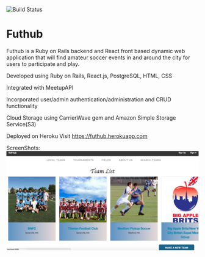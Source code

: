 ![Build Status](https://codeship.com/projects/7bbaf670-7d8d-0136-b445-1605c29d55b0/status?branch=master)

# Futhub

Futhub is a Ruby on Rails backend and React front based dynamic web application that will find amateur soccer events in and around the city for users to participate and play.

Developed using Ruby on Rails, React.js, PostgreSQL, HTML, CSS

Integrated with MeetupAPI

Incorporated user/admin authentication/administration and CRUD functionality

Cloud Storage using
CarrierWave gem and
Amazon Simple Storage Service(S3)

Deployed on Heroku
Visit https://futhub.herokuapp.com

ScreenShots:
![Image 1](./app/assets/images/ScreenShot-index.png?raw=true)

